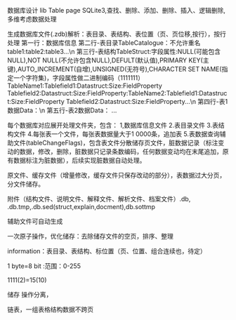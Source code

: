 数据库设计
lib Table page SQLite3,查找、删除、添加、删除、插入、逻辑删除,多维考虑数据处理

生成数据库文件(.zdb)解析：表目录、表结构、表位置（页、页位移,按行），按行处理
第一行：数据库信息
第二行-表目录TableCatalogue：不允许重名
table1:table2:table3...\n
第三行-表结构TableStruct:字段属性:NULL(可能包含NULL),NOT NULL(不允许包含NULL),DEFULT(默认值),PRIMARY KEY(主键),AUTO_INCREMENT(自增),UNSIGNED(无符号),CHARACTER SET NAME(指定一个字符集)，字段属性做二进制编码（1111111）
TableName1:Tablefield1:Datastruct:Size:FieldProperty Tablefield2:Datastruct:Size:FieldProperty:TableName2:Tablefield1:Datastruct:Size:FieldProperty Tablefield2:Datastruct:Size:FieldProperty...\n
第四行-表1数据Data：\n
第五行-表2数据Data：
...

每个数据库对应展开处理文件夹，包含：
1,数据库信息文件
2.表目录文件
3.表结构文件
4.每张表一个文件，每张表数据量大于1 0000条，追加表
5.表数据查询辅助文件(tableChangeFlags)，包含表文件分散储存页文件，脏数据记录（标注变动的数据，修改，删除，脏数据只记录条数编码，任何数据变动均在末尾追加，原有数据标注为脏数据），后续实现脏数据自动处理。


原文件、缓存文件（增量修改，缓存文件只保存改动的部分），表数据过大分页，分文件储存。

附件（结构文件、说明文件、解释文件、解析文件、档案文件）.db, .db.tmp,.db.sed(struct,explain,docment),db.sottmp

辅助文件可自动生成

一次原子操作，优化储存：去除储存文件的空页，排序、整理

information：表目录、表结构、标位置（页、位置、组合连续也，待定）

1 byte=8 bit   :范围：0-255

1111(2)=15(10)

储存 操作分离，

链表，一组表格结构数据不跨页
